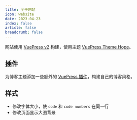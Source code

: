 ```yaml
---
title: 关于网站
icon: website
date: 2023-04-23
index: false
article: false
breadcrumb: false
---
```


网站使用 [VuePress v2](https://vuejs.press/zh) 构建，使用主题 [VuePress Theme Hope](https://theme-hope.vuejs.press/zh/)。

## 插件

为博客主题添加一些额外的 [VuePress 插件](../blog/theme_plugins.md)，构建自己的博客风格。

## 样式

- 修改字体大小，使 `code` 和 `code numbers` 在同一行
- 修改页面显示大图背景

